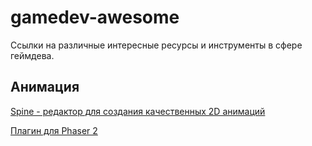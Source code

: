 # gamedev-awesome
Ссылки на различные интересные ресурсы и инструменты в сфере геймдева.

## Анимация
[Spine - редактор для создания качественных 2D анимаций](http://ru.esotericsoftware.com)

[Плагин для Phaser 2](https://github.com/azerion/phaser-spine/tree/spine-ts)
